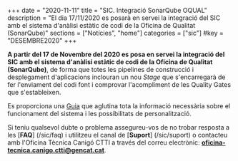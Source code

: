 +++
date        = "2020-11-11"
title       = "SIC. Integració SonarQube OQUAL"
description = "El dia 17/11/2020 es posarà en servei la integració del SIC amb el sistema d'anàlisi estàtic de codi de la Oficina de Qualitat (SonarQube)"
sections    = ["Notícies", "home"]
categories  = ["sic"]
#key         = "DESEMBRE2020"
+++

**A partir del 17 de Novembre del 2020 es posa en servei la integració del SIC amb el sistema d'anàlisi estàtic de codi de la Oficina de Qualitat (SonarQube)**,
de forma que totes les pipelines de construcció i desplegament d'aplicacions inclouran un nou *Stage* que s'encarregarà
de fer l'enviament del codi font i comprovar l'acompliment de les Quality Gates que s'estableixen.

Es proporciona una [Guia](/sic-welcome-pack/guia-integracio-sonarqube/) que aglutina tota la informació necessària
sobre el funcionament del sistema i les possibilitats de personalització.

Si teniu qualsevol dubte o problema assegureu-vos de no trobar resposta a les [**FAQ**] (/sic/faq) i utilitzeu el canal de [**Suport**] (/sic/suport)
o contacteu amb l'Oficina Tècnica Canigó CTTI a través del correu electrònic: **oficina-tecnica.canigo.ctti@gencat.cat**.
